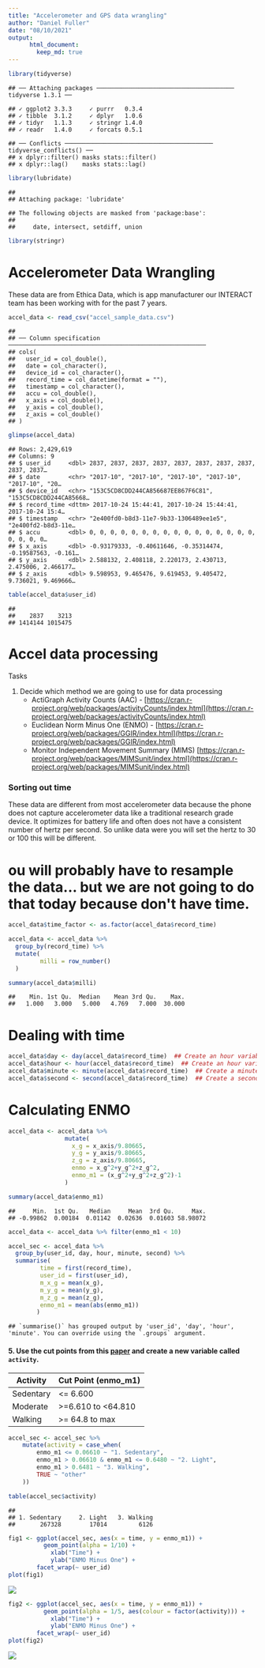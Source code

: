 ```yaml
---
title: "Accelerometer and GPS data wrangling"
author: "Daniel Fuller"
date: "08/10/2021"
output:
      html_document:
        keep_md: true
---
```





```r
library(tidyverse)
```

```
## ── Attaching packages ─────────────────────────────────────── tidyverse 1.3.1 ──
```

```
## ✓ ggplot2 3.3.3     ✓ purrr   0.3.4
## ✓ tibble  3.1.2     ✓ dplyr   1.0.6
## ✓ tidyr   1.1.3     ✓ stringr 1.4.0
## ✓ readr   1.4.0     ✓ forcats 0.5.1
```

```
## ── Conflicts ────────────────────────────────────────── tidyverse_conflicts() ──
## x dplyr::filter() masks stats::filter()
## x dplyr::lag()    masks stats::lag()
```

```r
library(lubridate)
```

```
## 
## Attaching package: 'lubridate'
```

```
## The following objects are masked from 'package:base':
## 
##     date, intersect, setdiff, union
```

```r
library(stringr)
```

# Accelerometer Data Wrangling

These data are from Ethica Data, which is app manufacturer our INTERACT team has been working with for the past 7 years. 


```r
accel_data <- read_csv("accel_sample_data.csv")
```

```
## 
## ── Column specification ────────────────────────────────────────────────────────
## cols(
##   user_id = col_double(),
##   date = col_character(),
##   device_id = col_character(),
##   record_time = col_datetime(format = ""),
##   timestamp = col_character(),
##   accu = col_double(),
##   x_axis = col_double(),
##   y_axis = col_double(),
##   z_axis = col_double()
## )
```

```r
glimpse(accel_data)
```

```
## Rows: 2,429,619
## Columns: 9
## $ user_id     <dbl> 2837, 2837, 2837, 2837, 2837, 2837, 2837, 2837, 2837, 2837…
## $ date        <chr> "2017-10", "2017-10", "2017-10", "2017-10", "2017-10", "20…
## $ device_id   <chr> "153C5CD8CDD244CA856687EE867F6C81", "153C5CD8CDD244CA85668…
## $ record_time <dttm> 2017-10-24 15:44:41, 2017-10-24 15:44:41, 2017-10-24 15:4…
## $ timestamp   <chr> "2e400fd0-b8d3-11e7-9b33-1306489ee1e5", "2e400fd2-b8d3-11e…
## $ accu        <dbl> 0, 0, 0, 0, 0, 0, 0, 0, 0, 0, 0, 0, 0, 0, 0, 0, 0, 0, 0, 0…
## $ x_axis      <dbl> -0.93179333, -0.40611646, -0.35314474, -0.19587563, -0.161…
## $ y_axis      <dbl> 2.588132, 2.408118, 2.220173, 2.430713, 2.475006, 2.466177…
## $ z_axis      <dbl> 9.598953, 9.465476, 9.619453, 9.405472, 9.736021, 9.469666…
```

```r
table(accel_data$user_id)
```

```
## 
##    2837    3213 
## 1414144 1015475
```

# Accel data processing

Tasks

1. Decide which method we are going to use for data processing
    * ActiGraph Activity Counts (AAC) - [https://cran.r-project.org/web/packages/activityCounts/index.html](https://cran.r-project.org/web/packages/activityCounts/index.html)
    * Euclidean Norm Minus One (ENMO) - [https://cran.r-project.org/web/packages/GGIR/index.html](https://cran.r-project.org/web/packages/GGIR/index.html)
    * Monitor Independent Movement Summary (MIMS) [https://cran.r-project.org/web/packages/MIMSunit/index.html](https://cran.r-project.org/web/packages/MIMSunit/index.html)
    
### Sorting out time

These data are different from most accelerometer data because the phone does not capture accelerometer data like a traditional research grade device. It optimizes for battery life and often does not have a consistent number of hertz per second. So unlike data were you will set the hertz to 30 or 100 this will be different. 

# ou will probably have to resample the data... but we are not going to do that today because don't have time. 


```r
accel_data$time_factor <- as.factor(accel_data$record_time)

accel_data <- accel_data %>%
  group_by(record_time) %>%
  mutate(
         milli = row_number()
  )

summary(accel_data$milli)
```

```
##    Min. 1st Qu.  Median    Mean 3rd Qu.    Max. 
##   1.000   3.000   5.000   4.769   7.000  30.000
```

# Dealing with time


```r
accel_data$day <- day(accel_data$record_time)  ## Create an hour variable
accel_data$hour <- hour(accel_data$record_time)  ## Create an hour variable
accel_data$minute <- minute(accel_data$record_time)  ## Create a minute variable
accel_data$second <- second(accel_data$record_time)  ## Create a second variable
```

# Calculating ENMO


```r
accel_data <- accel_data %>%
                mutate(
                  x_g = x_axis/9.80665,
                  y_g = y_axis/9.80665,
                  z_g = z_axis/9.80665,
                  enmo = x_g^2+y_g^2+z_g^2,
                  enmo_m1 = (x_g^2+y_g^2+z_g^2)-1
                )
```


```r
summary(accel_data$enmo_m1)
```

```
##     Min.  1st Qu.   Median     Mean  3rd Qu.     Max. 
## -0.99862  0.00184  0.01142  0.02636  0.01603 58.98072
```

```r
accel_data <- accel_data %>% filter(enmo_m1 < 10)
```

 

```r
accel_sec <- accel_data %>%
  group_by(user_id, day, hour, minute, second) %>%
  summarise(
         time = first(record_time), 
         user_id = first(user_id),
         m_x_g = mean(x_g),
         m_y_g = mean(y_g),
         m_z_g = mean(z_g),
         enmo_m1 = mean(abs(enmo_m1))
        )
```

```
## `summarise()` has grouped output by 'user_id', 'day', 'hour', 'minute'. You can override using the `.groups` argument.
```


#### 5. Use the cut points from this [paper](https://journals.plos.org/plosone/article?id=10.1371/journal.pone.0164045) and create a new variable called `activity`. 

| Activity | Cut Point (enmo_m1) | 
|----------|-----------|
| Sedentary | <= 6.600 |
| Moderate | >=6.610 to <64.810 | 
| Walking | >= 64.8 to max |



```r
accel_sec <- accel_sec %>%
	mutate(activity = case_when(
		enmo_m1 <= 0.06610 ~ "1. Sedentary",
		enmo_m1 > 0.06610 & enmo_m1 <= 0.6480 ~ "2. Light",
		enmo_m1 > 0.6481 ~ "3. Walking",
		TRUE ~ "other"
	))

table(accel_sec$activity)
```

```
## 
## 1. Sedentary     2. Light   3. Walking 
##       267328        17014         6126
```


```r
fig1 <- ggplot(accel_sec, aes(x = time, y = enmo_m1)) + 
          geom_point(alpha = 1/10) + 
            xlab("Time") +
            ylab("ENMO Minus One") +
        facet_wrap(~ user_id)
plot(fig1)
```

![](wrangling_files/figure-html/unnamed-chunk-9-1.png)<!-- -->


```r
fig2 <- ggplot(accel_sec, aes(x = time, y = enmo_m1)) + 
          geom_point(alpha = 1/5, aes(colour = factor(activity))) + 
            xlab("Time") +
            ylab("ENMO Minus One") +
        facet_wrap(~ user_id)
plot(fig2)
```

![](wrangling_files/figure-html/unnamed-chunk-10-1.png)<!-- -->
